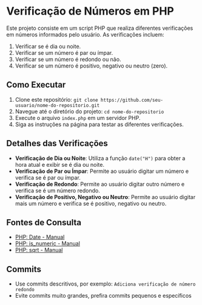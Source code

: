 # Verificação de Números em PHP

Este projeto consiste em um script PHP que realiza diferentes verificações em números informados pelo usuário. As verificações incluem:

1. Verificar se é dia ou noite.
2. Verificar se um número é par ou ímpar.
3. Verificar se um número é redondo ou não.
4. Verificar se um número é positivo, negativo ou neutro (zero).

## Como Executar

1. Clone este repositório: `git clone https://github.com/seu-usuario/nome-do-repositorio.git`
2. Navegue até o diretório do projeto: `cd nome-do-repositorio`
3. Execute o arquivo `index.php` em um servidor PHP.
4. Siga as instruções na página para testar as diferentes verificações.

## Detalhes das Verificações

- **Verificação de Dia ou Noite**: Utiliza a função `date("H")` para obter a hora atual e exibir se é dia ou noite.
- **Verificação de Par ou Ímpar**: Permite ao usuário digitar um número e verifica se é par ou ímpar.
- **Verificação de Redondo**: Permite ao usuário digitar outro número e verifica se é um número redondo.
- **Verificação de Positivo, Negativo ou Neutro**: Permite ao usuário digitar mais um número e verifica se é positivo, negativo ou neutro.

## Fontes de Consulta

- [PHP: Date - Manual](https://www.php.net/manual/en/function.date.php)
- [PHP: is_numeric - Manual](https://www.php.net/manual/en/function.is-numeric.php)
- [PHP: sqrt - Manual](https://www.php.net/manual/en/function.sqrt.php)

## Commits

- Use commits descritivos, por exemplo: `Adiciona verificação de número redondo`
- Evite commits muito grandes, prefira commits pequenos e específicos

